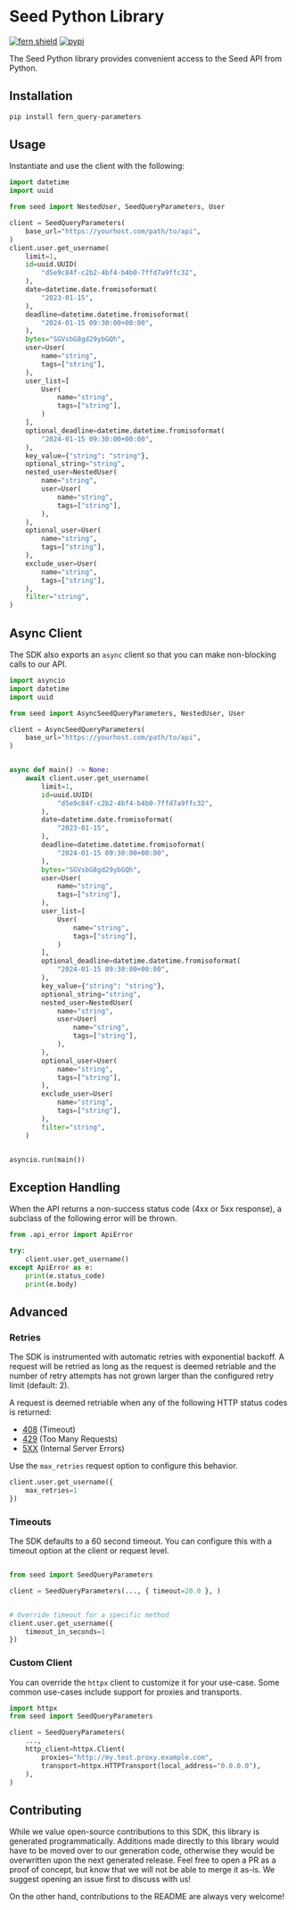 # Seed Python Library

[![fern shield](https://img.shields.io/badge/%F0%9F%8C%BF-SDK%20generated%20by%20Fern-brightgreen)](https://github.com/fern-api/fern)
[![pypi](https://img.shields.io/pypi/v/fern_query-parameters)](https://pypi.python.org/pypi/fern_query-parameters)

The Seed Python library provides convenient access to the Seed API from Python.

## Installation

```sh
pip install fern_query-parameters
```

## Usage

Instantiate and use the client with the following:

```python
import datetime
import uuid

from seed import NestedUser, SeedQueryParameters, User

client = SeedQueryParameters(
    base_url="https://yourhost.com/path/to/api",
)
client.user.get_username(
    limit=1,
    id=uuid.UUID(
        "d5e9c84f-c2b2-4bf4-b4b0-7ffd7a9ffc32",
    ),
    date=datetime.date.fromisoformat(
        "2023-01-15",
    ),
    deadline=datetime.datetime.fromisoformat(
        "2024-01-15 09:30:00+00:00",
    ),
    bytes="SGVsbG8gd29ybGQh",
    user=User(
        name="string",
        tags=["string"],
    ),
    user_list=[
        User(
            name="string",
            tags=["string"],
        )
    ],
    optional_deadline=datetime.datetime.fromisoformat(
        "2024-01-15 09:30:00+00:00",
    ),
    key_value={"string": "string"},
    optional_string="string",
    nested_user=NestedUser(
        name="string",
        user=User(
            name="string",
            tags=["string"],
        ),
    ),
    optional_user=User(
        name="string",
        tags=["string"],
    ),
    exclude_user=User(
        name="string",
        tags=["string"],
    ),
    filter="string",
)
```

## Async Client

The SDK also exports an `async` client so that you can make non-blocking calls to our API.

```python
import asyncio
import datetime
import uuid

from seed import AsyncSeedQueryParameters, NestedUser, User

client = AsyncSeedQueryParameters(
    base_url="https://yourhost.com/path/to/api",
)


async def main() -> None:
    await client.user.get_username(
        limit=1,
        id=uuid.UUID(
            "d5e9c84f-c2b2-4bf4-b4b0-7ffd7a9ffc32",
        ),
        date=datetime.date.fromisoformat(
            "2023-01-15",
        ),
        deadline=datetime.datetime.fromisoformat(
            "2024-01-15 09:30:00+00:00",
        ),
        bytes="SGVsbG8gd29ybGQh",
        user=User(
            name="string",
            tags=["string"],
        ),
        user_list=[
            User(
                name="string",
                tags=["string"],
            )
        ],
        optional_deadline=datetime.datetime.fromisoformat(
            "2024-01-15 09:30:00+00:00",
        ),
        key_value={"string": "string"},
        optional_string="string",
        nested_user=NestedUser(
            name="string",
            user=User(
                name="string",
                tags=["string"],
            ),
        ),
        optional_user=User(
            name="string",
            tags=["string"],
        ),
        exclude_user=User(
            name="string",
            tags=["string"],
        ),
        filter="string",
    )


asyncio.run(main())
```

## Exception Handling

When the API returns a non-success status code (4xx or 5xx response), a subclass of the following error
will be thrown.

```python
from .api_error import ApiError

try:
    client.user.get_username()
except ApiError as e:
    print(e.status_code)
    print(e.body)
```

## Advanced

### Retries

The SDK is instrumented with automatic retries with exponential backoff. A request will be retried as long
as the request is deemed retriable and the number of retry attempts has not grown larger than the configured
retry limit (default: 2).

A request is deemed retriable when any of the following HTTP status codes is returned:

- [408](https://developer.mozilla.org/en-US/docs/Web/HTTP/Status/408) (Timeout)
- [429](https://developer.mozilla.org/en-US/docs/Web/HTTP/Status/429) (Too Many Requests)
- [5XX](https://developer.mozilla.org/en-US/docs/Web/HTTP/Status/500) (Internal Server Errors)

Use the `max_retries` request option to configure this behavior.

```python
client.user.get_username({
    max_retries=1
})
```

### Timeouts

The SDK defaults to a 60 second timeout. You can configure this with a timeout option at the client or request level.

```python

from seed import SeedQueryParameters

client = SeedQueryParameters(..., { timeout=20.0 }, )


# Override timeout for a specific method
client.user.get_username({
    timeout_in_seconds=1
})
```

### Custom Client

You can override the `httpx` client to customize it for your use-case. Some common use-cases include support for proxies
and transports.
```python
import httpx
from seed import SeedQueryParameters

client = SeedQueryParameters(
    ...,
    http_client=httpx.Client(
        proxies="http://my.test.proxy.example.com",
        transport=httpx.HTTPTransport(local_address="0.0.0.0"),
    ),
)
```

## Contributing

While we value open-source contributions to this SDK, this library is generated programmatically.
Additions made directly to this library would have to be moved over to our generation code,
otherwise they would be overwritten upon the next generated release. Feel free to open a PR as
a proof of concept, but know that we will not be able to merge it as-is. We suggest opening
an issue first to discuss with us!

On the other hand, contributions to the README are always very welcome!
